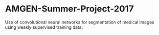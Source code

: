 # AMGEN-Summer-Project-2017
Use of convolutional neural networks for segmentation of medical images using weakly supervised training data.
